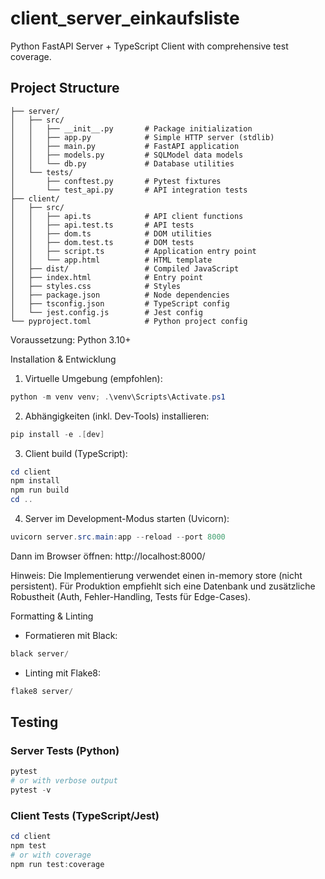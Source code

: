 # client_server_einkaufsliste

Python FastAPI Server + TypeScript Client with comprehensive test coverage.

## Project Structure

```
├── server/
│   ├── src/
│   │   ├── __init__.py       # Package initialization
│   │   ├── app.py            # Simple HTTP server (stdlib)
│   │   ├── main.py           # FastAPI application
│   │   ├── models.py         # SQLModel data models
│   │   └── db.py             # Database utilities
│   └── tests/
│       ├── conftest.py       # Pytest fixtures
│       └── test_api.py       # API integration tests
├── client/
│   ├── src/
│   │   ├── api.ts            # API client functions
│   │   ├── api.test.ts       # API tests
│   │   ├── dom.ts            # DOM utilities
│   │   ├── dom.test.ts       # DOM tests
│   │   ├── script.ts         # Application entry point
│   │   └── app.html          # HTML template
│   ├── dist/                 # Compiled JavaScript
│   ├── index.html            # Entry point
│   ├── styles.css            # Styles
│   ├── package.json          # Node dependencies
│   ├── tsconfig.json         # TypeScript config
│   └── jest.config.js        # Jest config
└── pyproject.toml            # Python project config
```

Voraussetzung: Python 3.10+

Installation & Entwicklung

1) Virtuelle Umgebung (empfohlen):

```powershell
python -m venv venv; .\venv\Scripts\Activate.ps1
```

2) Abhängigkeiten (inkl. Dev-Tools) installieren:

```powershell
pip install -e .[dev]
```

3) Client build (TypeScript):

```powershell
cd client
npm install
npm run build
cd ..
```

4) Server im Development-Modus starten (Uvicorn):

```powershell
uvicorn server.src.main:app --reload --port 8000
```

Dann im Browser öffnen: http://localhost:8000/

Hinweis: Die Implementierung verwendet einen in-memory store (nicht persistent). Für Produktion empfiehlt sich eine Datenbank und zusätzliche Robustheit (Auth, Fehler-Handling, Tests für Edge-Cases).

Formatting & Linting

- Formatieren mit Black:

```powershell
black server/
```

- Linting mit Flake8:

```powershell
flake8 server/
```

## Testing

### Server Tests (Python)

```powershell
pytest
# or with verbose output
pytest -v
```

### Client Tests (TypeScript/Jest)

```powershell
cd client
npm test
# or with coverage
npm run test:coverage
```
